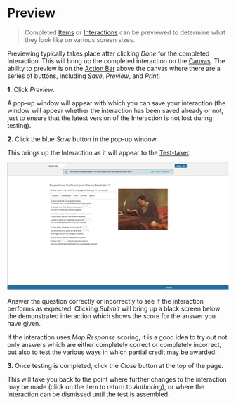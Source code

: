 # Preview

> Completed [Items](../appendix/glossary.md#item) or [Interactions](../appendix/glossary.md#interaction) can be previewed to determine what they look like on various screen sizes.

Previewing typically takes place after clicking *Done* for the completed Interaction. This will bring up the completed interaction on the [Canvas](../appendix/glossary.md#canvas). The ability to preview is on the [Action Bar](../appendix/glossary.md#action-bar) above the canvas where there are a series of buttons, including *Save*, *Preview*, and *Print*.

**1.** Click *Preview*.

A pop-up window will appear with which you can save your interaction (the window will appear whether the interaction has been saved already or not, just to ensure that the latest version of the Interaction is not lost during testing).

**2.** Click the blue *Save* button in the pop-up window.

This brings up the Interaction as it will appear to the [Test-taker](../appendix/glossary.md#test-taker).

![Previewing an Item](../resources/backend/items/preview/actual-size.png)

Answer the question correctly or incorrectly to see if the interaction performs as expected. Clicking *Submit* will bring up a black screen below the demonstrated interaction which shows the score for the answer you have given.

If the interaction uses *Map Response* scoring, it is a good idea to try out not only answers which are either completely correct or completely incorrect, but also to test the various ways in which partial credit may be awarded.

**3.** Once testing is completed, click the *Close* button at the top of the page.

This will take you back to the point where further changes to the interaction may be made (click on the item to return to *Authoring*), or where the Interaction can be dismissed until the test is assembled.
